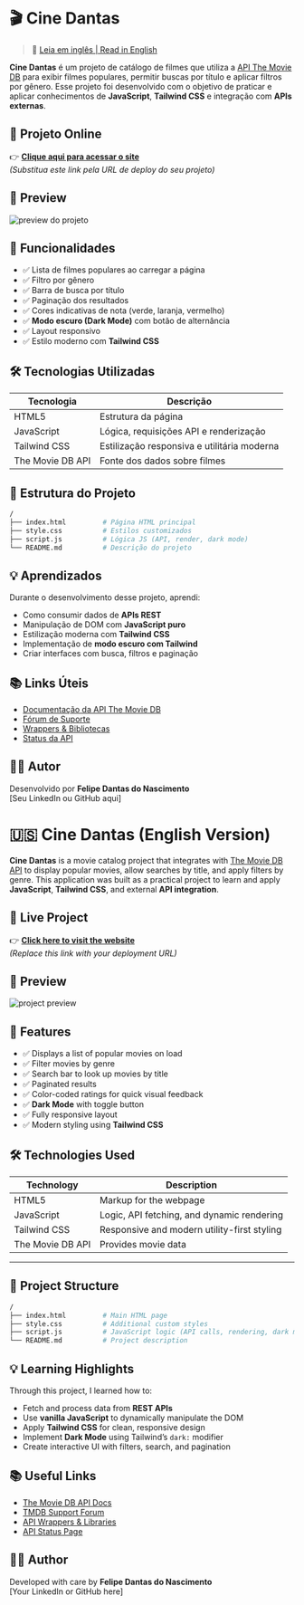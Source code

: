 
# 🎬 Cine Dantas

> 📘 [Leia em inglês | Read in English](#-cine-dantas-english-version)

**Cine Dantas** é um projeto de catálogo de filmes que utiliza a [API The Movie DB](https://www.themoviedb.org/) para exibir filmes populares, permitir buscas por título e aplicar filtros por gênero. Esse projeto foi desenvolvido com o objetivo de praticar e aplicar conhecimentos de **JavaScript**, **Tailwind CSS** e integração com **APIs externas**.

## 🔗 Projeto Online

👉 [**Clique aqui para acessar o site**](#)  
_(Substitua este link pela URL de deploy do seu projeto)_

## 📸 Preview

![preview do projeto](https://via.placeholder.com/800x400?text=Insira+um+print+do+site+aqui)

## 🚀 Funcionalidades

- ✅ Lista de filmes populares ao carregar a página
- ✅ Filtro por gênero
- ✅ Barra de busca por título
- ✅ Paginação dos resultados
- ✅ Cores indicativas de nota (verde, laranja, vermelho)
- ✅ **Modo escuro (Dark Mode)** com botão de alternância
- ✅ Layout responsivo
- ✅ Estilo moderno com **Tailwind CSS**

## 🛠️ Tecnologias Utilizadas

| Tecnologia        | Descrição                                    |
|------------------|----------------------------------------------|
| HTML5            | Estrutura da página                          |
| JavaScript       | Lógica, requisições API e renderização       |
| Tailwind CSS     | Estilização responsiva e utilitária moderna  |
| The Movie DB API | Fonte dos dados sobre filmes                 |

## 📁 Estrutura do Projeto

```bash
/
├── index.html         # Página HTML principal
├── style.css          # Estilos customizados
├── script.js          # Lógica JS (API, render, dark mode)
└── README.md          # Descrição do projeto
```

## 💡 Aprendizados

Durante o desenvolvimento desse projeto, aprendi:

- Como consumir dados de **APIs REST**
- Manipulação de DOM com **JavaScript puro**
- Estilização moderna com **Tailwind CSS**
- Implementação de **modo escuro com Tailwind**
- Criar interfaces com busca, filtros e paginação

## 📚 Links Úteis

- [Documentação da API The Movie DB](https://developers.themoviedb.org/3/getting-started/introduction)
- [Fórum de Suporte](https://www.themoviedb.org/talk/category/5047958519c29526b50017d6)
- [Wrappers & Bibliotecas](https://www.themoviedb.org/documentation/api/wrappers-libraries)
- [Status da API](https://status.themoviedb.org)

## 👨‍💻 Autor

Desenvolvido por **Felipe Dantas do Nascimento**  
[Seu LinkedIn ou GitHub aqui]

# 🇺🇸 Cine Dantas (English Version)

**Cine Dantas** is a movie catalog project that integrates with [The Movie DB API](https://www.themoviedb.org/) to display popular movies, allow searches by title, and apply filters by genre. This application was built as a practical project to learn and apply **JavaScript**, **Tailwind CSS**, and external **API integration**.


## 🔗 Live Project

👉 [**Click here to visit the website**](#)  
_(Replace this link with your deployment URL)_


## 📸 Preview

![project preview](https://via.placeholder.com/800x400?text=Insert+a+screenshot+of+your+site+here)


## 🚀 Features

- ✅ Displays a list of popular movies on load
- ✅ Filter movies by genre
- ✅ Search bar to look up movies by title
- ✅ Paginated results
- ✅ Color-coded ratings for quick visual feedback
- ✅ **Dark Mode** with toggle button
- ✅ Fully responsive layout
- ✅ Modern styling using **Tailwind CSS**


## 🛠️ Technologies Used

| Technology        | Description                                 |
|------------------|---------------------------------------------|
| HTML5            | Markup for the webpage                      |
| JavaScript       | Logic, API fetching, and dynamic rendering  |
| Tailwind CSS     | Responsive and modern utility-first styling |
| The Movie DB API | Provides movie data                         |

---

## 📁 Project Structure

```bash
/
├── index.html         # Main HTML page
├── style.css          # Additional custom styles
├── script.js          # JavaScript logic (API calls, rendering, dark mode)
└── README.md          # Project description
```



## 💡 Learning Highlights

Through this project, I learned how to:

- Fetch and process data from **REST APIs**
- Use **vanilla JavaScript** to dynamically manipulate the DOM
- Apply **Tailwind CSS** for clean, responsive design
- Implement **Dark Mode** using Tailwind’s `dark:` modifier
- Create interactive UI with filters, search, and pagination


## 📚 Useful Links

- [The Movie DB API Docs](https://developers.themoviedb.org/3/getting-started/introduction)
- [TMDB Support Forum](https://www.themoviedb.org/talk/category/5047958519c29526b50017d6)
- [API Wrappers & Libraries](https://www.themoviedb.org/documentation/api/wrappers-libraries)
- [API Status Page](https://status.themoviedb.org)



## 👨‍💻 Author

Developed with care by **Felipe Dantas do Nascimento**  
[Your LinkedIn or GitHub here]
